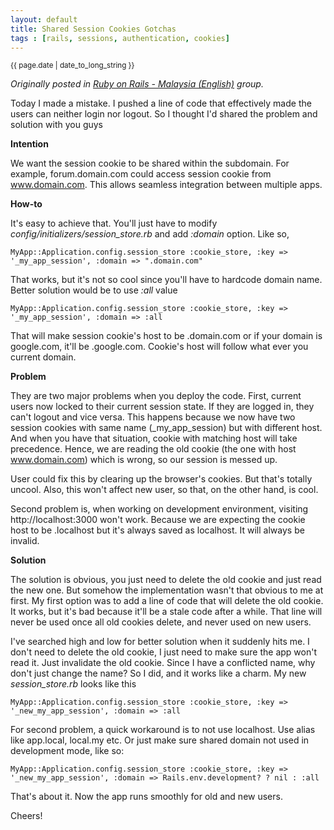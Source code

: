 ```yaml
---
layout: default
title: Shared Session Cookies Gotchas
tags : [rails, sessions, authentication, cookies]
---
```

<p><small>{{ page.date | date_to_long_string }}</small></p>

*Originally posted in [Ruby on Rails - Malaysia (English)](https://www.facebook.com/groups/rails.my.english/doc/10150213012561848/) group.*


Today I made a mistake. I pushed a line of code that effectively made the users can neither login nor logout. So I thought I'd shared the problem and solution with you guys

**Intention**

We want the session cookie to be shared within the subdomain. For example, forum.domain.com could access session cookie from www.domain.com. This allows seamless integration between multiple apps.

**How-to**

It's easy to achieve that. You'll just have to modify *config/initializers/session_store.rb* and add *:domain* option. Like so,

    MyApp::Application.config.session_store :cookie_store, :key => '_my_app_session', :domain => ".domain.com"

That works, but it's not so cool since you'll have to hardcode domain name. Better solution would be to use *:all* value

    MyApp::Application.config.session_store :cookie_store, :key => '_my_app_session', :domain => :all

That will make session cookie's host to be .domain.com or if your domain is google.com, it'll be .google.com. Cookie's host will follow what ever you current domain.

**Problem**

They are two major problems when you deploy the code. First, current users now locked to their current session state. If they are logged in, they can't logout and vice versa. This happens because we now have two session cookies with same name (_my_app_session) but with different host. And when you have that situation, cookie with matching host will take precedence. Hence, we are reading the old cookie (the one with host www.domain.com) which is wrong, so our session is messed up.

User could fix this by clearing up the browser's cookies. But that's totally uncool. Also, this won't affect new user, so that, on the other hand, is cool.

Second problem is, when working on development environment, visiting http://localhost:3000 won't work. Because we are expecting the cookie host to be .localhost but it's always saved as localhost. It will always be invalid.

**Solution**

The solution is obvious, you just need to delete the old cookie and just read the new one. But somehow the implementation wasn't that obvious to me at first. My first option was to add a line of code that will delete the old cookie. It works, but it's bad because it'll be a stale code after a while. That line will never be used once all old cookies delete, and never used on new users.

I've searched high and low for better solution when it suddenly hits me. I don't need to delete the old cookie, I just need to make sure the app won't read it. Just invalidate the old cookie. Since I have a conflicted name, why don't just change the name? So I did, and it works like a charm. My new *session_store.rb* looks like this

    MyApp::Application.config.session_store :cookie_store, :key => '_new_my_app_session', :domain => :all

For second problem, a quick workaround is to not use localhost. Use alias like app.local, local.my etc. Or just make sure shared domain not used in development mode, like so:

    MyApp::Application.config.session_store :cookie_store, :key => '_new_my_app_session', :domain => Rails.env.development? ? nil : :all

That's about it. Now the app runs smoothly for old and new users.

Cheers!
